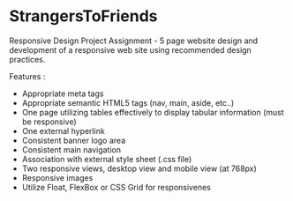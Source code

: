 # StrangersToFriends

Responsive Design Project Assignment - 5 page website design and development of a responsive web site using recommended design practices.

Features :
- Appropriate meta tags
- Appropriate semantic HTML5 tags (nav, main, aside, etc..)
- One page utilizing tables effectively to display tabular information (must be responsive)
- One external hyperlink
- Consistent banner logo area
- Consistent main navigation
- Association with external style sheet (.css file)
- Two responsive views, desktop view and mobile view (at 768px)
- Responsive images
- Utilize Float, FlexBox or CSS Grid for responsivenes
